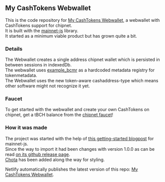## My CashTokens Webwallet

This is the code repository for [My CashTokens Webwallet](https://my-cashtokens-webwallet.netlify.app/), a webwallet with CashTokens support for chipnet. <br>
It is built with the [mainnet-js](https://mainnet.cash/) library. <br>
It started as a minimum viable product but has grown quite a bit.

### Details

The Webwallet creates a single address chipnet wallet which is persisted in between sessions in indexedDb. <br>
The webwallet uses [example_bcmr](https://github.com/mr-zwets/example_bcmr) as a hardcoded metadata registry for tokenmetadata. <br>
The Webwallet uses the new token-aware cashaddress-type which means other software might not recognize it yet.

### Faucet

To get started with the webwallet and create your own CashTokens on chipnet, get a tBCH balance from the [chipnet faucet](https://tbch.googol.cash/)! <br>


### How it was made

The project was started with the help of [this getting-started blogpost](https://read.cash/@pat/mainnetcash-getting-started-a75b2fc6) for mainnet-js. <br>
Since the way to import it had been changes with version 1.0.0 as can be read [on its github release page](https://github.com/mainnet-cash/mainnet-js/releases/tag/1.0.0). <br>
[Chota](https://jenil.github.io/chota/) has been added along the way for styling.

Netlify automatically publishes the latest version of this repo: [My CashTokens Webwallet](https://my-cashtokens-webwallet.netlify.app/).
